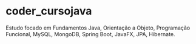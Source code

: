 # coder_cursojava

Estudo focado em Fundamentos Java, Orientação a Objeto, Programação Funcional, MySQL, MongoDB, Spring Boot, JavaFX, JPA, Hibernate.
